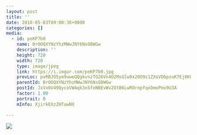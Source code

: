 ```yaml
---
layout: post
title: '' 
date: 2018-05-03T09:00:36+0000 
categories: [] 
media:
  - id: peKP7b0
    name: 0rOOQXYNzYhzMWwJNY6NsO8WGw
    description: ''   
    height: 720
    width: 720
    type: image/jpeg
    link: https://i.imgur.com/peKP7b0.jpg
    prevLoc: pvRBJO5yo9uwoQQgkvnzTO26Vn4O2MsGlw0x20O9c1ZXoVD6pzuK7Ej8K0KDczko0NlngQFKRy83MAlLS8DwnlQ85qImGGKDl0PoSw503rv9LWfXyO9oKkn4SQPPLDZ7PZUxlAvZ1Q3QCkWlJNxJ62UrQOwkvnOMHmw0zZ88ODH72RVY5119T9xjM79jWEfJ5wQKXJKXUz82Op20lxSALqnlw8JDh1KVlL3RWjFlDBvKjBBPCqWBRmwB2pSVDxEqv0l4
    parentId: 0rOOQXYNzYhzMWwJNY6NsO8WGw
    postId: JxVx0V49QycoVWAqk3o5foNBEvWv2OtB6LwROrnpfqxDmoPmv9U3A
    factor: 1.00
    portrait: 0
    mInfo: XjirkEXzZHTawNX

---
```





[//]: #media:  
<a href="https://i.imgur.com/peKP7b0.jpg"><img class="postImage" src="https://i.imgur.com/peKP7b0h.jpg" />  
</a>   
